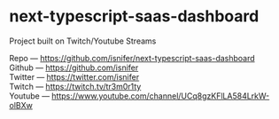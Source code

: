 # next-typescript-saas-dashboard
Project built on Twitch/Youtube Streams

Repo — https://github.com/isnifer/next-typescript-saas-dashboard  
Github — https://github.com/isnifer  
Twitter — https://twitter.com/isnifer  
Twitch — https://twitch.tv/tr3m0r1ty  
Youtube — https://www.youtube.com/channel/UCq8gzKFlLA584LrkW-olBXw  

